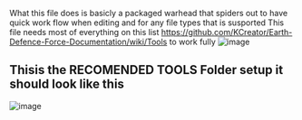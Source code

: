 What this file does is basicly a packaged warhead that spiders out to have quick work flow when editing and for any file types that is susported
This file needs most of everything on this list https://github.com/KCreator/Earth-Defence-Force-Documentation/wiki/Tools to work fully
![image](https://user-images.githubusercontent.com/19373020/163498605-19f036e1-f2c8-4c8e-8d41-66cb81874ded.png)

## Thisis the RECOMENDED TOOLS Folder setup it should look like this
![image](https://user-images.githubusercontent.com/19373020/171080815-e65fa5f4-6679-41bd-a836-41adcc3bdb19.png)
